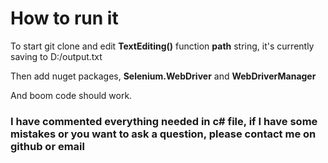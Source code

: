 # How to run it
To start git clone and edit **TextEditing()** function **path** string, it's currently saving to D:/output.txt

Then add nuget packages, **Selenium.WebDriver** and **WebDriverManager**

And boom code should work.

### I have commented everything needed in c# file, if I have some mistakes or you want to ask a question, please contact me on github or email
